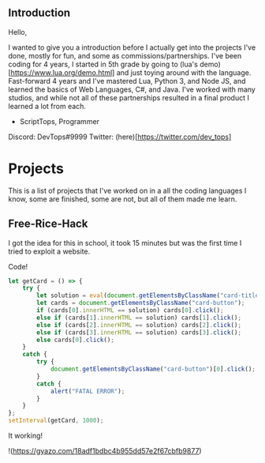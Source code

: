 ## Introduction
Hello,

I wanted to give you a introduction before I actually get into the projects I've done, mostly for fun, and some as commissions/partnerships.
I've been coding for 4 years, I started in 5th grade by going to (lua's demo)[https://www.lua.org/demo.html] and just toying around with the language.
Fast-forward 4 years and I've mastered Lua, Python 3, and Node JS, and learned the basics of Web Languages, C#, and Java.
I've worked with many studios, and while not all of these partnerships resulted in a final product I learned a lot from each.

- ScriptTops, Programmer

Discord: DevTops#9999
Twitter: (here)[https://twitter.com/dev_tops]

# Projects

This is a list of projects that I've worked on in a all the coding languages I know, some are finished, some are not, but all of them made me learn.

## Free-Rice-Hack

I got the idea for this in school, it took 15 minutes but was the first time I tried to exploit a website.

Code!
```js
let getCard = () => {
    try {
        let solution = eval(document.getElementsByClassName("card-title")[0].innerHTML.replace("x", "*").split("=")[0]);
        let cards = document.getElementsByClassName("card-button");
        if (cards[0].innerHTML == solution) cards[0].click();
        else if (cards[1].innerHTML == solution) cards[1].click();
        else if (cards[2].innerHTML == solution) cards[2].click();
        else if (cards[3].innerHTML == solution) cards[3].click();
        else cards[0].click();
    }
    catch {
        try {
            document.getElementsByClassName("card-button")[0].click();
        }
        catch {
            alert("FATAL ERROR");
        }
    }
};
setInterval(getCard, 1000);
```

It working!

!(https://gyazo.com/18adf1bdbc4b955dd57e2f67cbfb9877)

